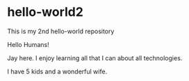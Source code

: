 # hello-world2
This is my 2nd hello-world repository

Hello Humans!

Jay here. I enjoy learning all that I can about all technologies.

I have 5 kids and a wonderful wife.

